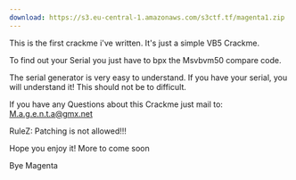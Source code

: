 ```yaml
---
download: https://s3.eu-central-1.amazonaws.com/s3ctf.tf/magenta1.zip
---
```

This is the first crackme i've written. It's just a simple VB5 Crackme.

To find out your Serial you just have to bpx the Msvbvm50 compare code.

The serial generator is very easy to understand. If you have your
serial, you will understand it! This should not be to difficult. 

If you have any Questions about this Crackme just mail to: 
M.a.g.e.n.t.a@gmx.net

RuleZ: Patching is not allowed!!!
       


Hope you enjoy it!
More to come soon 

Bye Magenta
